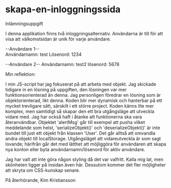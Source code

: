 # skapa-en-inloggningssida
Inlämningsuppgift

I denna applikation finns två inloggningsalternativ.
Användarna är till för att visa att välkomstsidan är 
unik för varje användare.

--Användare 1--\
Användarnamn: test
Lösenord: 1234    

--Användare 2--
Användarnamn: test2
lösenord: 5678

Min reflektion:

I min JS-script har jag fokuserat på att arbeta med objekt. Jag skickade tidigare in en lösning på uppgiften, den lösningen var mer funktionsorienterad än denna. Jag personligen föredrar en lösning som är objektorienterad, likt denna. Koden blir mer dynamisk och hanterbar på ett mycket trevligare sätt, särskilt i ett större project. Koden känns lite mer komplex, men samtidigt så skapar den ett bra utgångsläge att utveckla vidare med.
Jag har också haft i åtanke att funktionerna ska vara återanvändbar. Objektet 'alertMsg' går till exempel att pusha vilket meddelande som helst, 'serializeObjekt()' och 'deserializeObjekt()' är inte bundet till just ett objekt från klassen 'User'. Det går alltså att omvandla andra objekt till localStorage.
Utgångsläget att vidareutveckla är som sagt lovande; härifrån går det med lätthet att möjliggöra för användaren att skapa nya konton eller byta användarnamn/lösenord för aktiv användare.

Jag har valt att inte göra någon styling då det var valfritt. Kalla mig lat, men skönheten ligger på insidan även här. Dessutom kommer det fler möjligheter att skryta om CSS-kunskap senare.

På återhörande,
Kim Kristiansson
